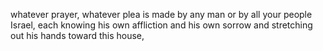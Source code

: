 whatever prayer, whatever plea is made by any man or by all your people Israel, each knowing his own affliction and his own sorrow and stretching out his hands toward this house,
